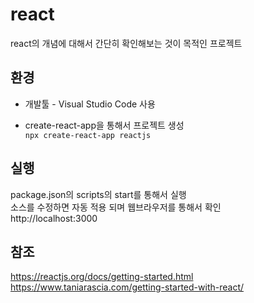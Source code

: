 # react
react의 개념에 대해서 간단히 확인해보는 것이 목적인 프로젝트  

## 환경
* 개발툴 - Visual Studio Code 사용  

* create-react-app을 통해서 프로젝트 생성  
`npx create-react-app reactjs`  

## 실행
package.json의 scripts의 start를 통해서 실행  
소스를 수정하면 자동 적용 되며 웹브라우저를 통해서 확인  
http://localhost:3000  

## 참조  
https://reactjs.org/docs/getting-started.html  
https://www.taniarascia.com/getting-started-with-react/  


